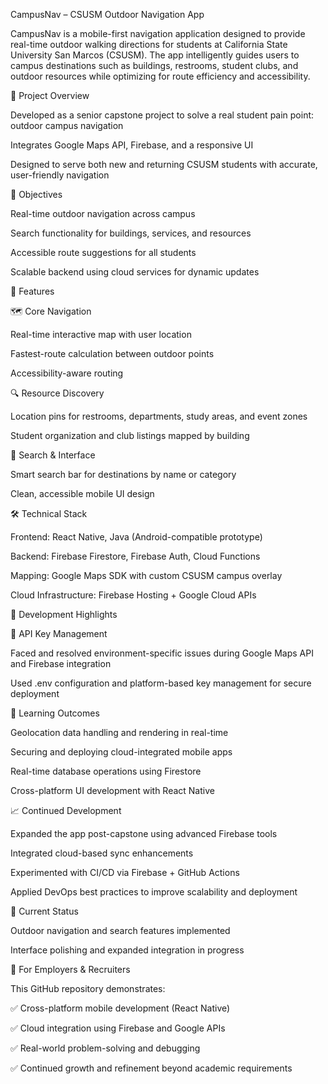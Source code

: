 CampusNav – CSUSM Outdoor Navigation App

CampusNav is a mobile-first navigation application designed to provide real-time outdoor walking directions for students at California State University San Marcos (CSUSM). The app intelligently guides users to campus destinations such as buildings, restrooms, student clubs, and outdoor resources while optimizing for route efficiency and accessibility.


📌 Project Overview

Developed as a senior capstone project to solve a real student pain point: outdoor campus navigation

Integrates Google Maps API, Firebase, and a responsive UI

Designed to serve both new and returning CSUSM students with accurate, user-friendly navigation


🎯 Objectives

Real-time outdoor navigation across campus

Search functionality for buildings, services, and resources

Accessible route suggestions for all students

Scalable backend using cloud services for dynamic updates


🚀 Features

🗺 Core Navigation

Real-time interactive map with user location

Fastest-route calculation between outdoor points

Accessibility-aware routing


🔍 Resource Discovery

Location pins for restrooms, departments, study areas, and event zones

Student organization and club listings mapped by building


📱 Search & Interface

Smart search bar for destinations by name or category

Clean, accessible mobile UI design


🛠 Technical Stack

Frontend: React Native, Java (Android-compatible prototype)

Backend: Firebase Firestore, Firebase Auth, Cloud Functions

Mapping: Google Maps SDK with custom CSUSM campus overlay

Cloud Infrastructure: Firebase Hosting + Google Cloud APIs


🧠 Development Highlights

  🔐 API Key Management
  
  Faced and resolved environment-specific issues during Google Maps API and Firebase integration
  
  Used .env configuration and platform-based key management for secure deployment
  

📘 Learning Outcomes

Geolocation data handling and rendering in real-time

Securing and deploying cloud-integrated mobile apps

Real-time database operations using Firestore

Cross-platform UI development with React Native


📈 Continued Development

Expanded the app post-capstone using advanced Firebase tools

Integrated cloud-based sync enhancements

Experimented with CI/CD via Firebase + GitHub Actions

Applied DevOps best practices to improve scalability and deployment



📌 Current Status

Outdoor navigation and search features implemented
  
Interface polishing and expanded integration in progress
  

💼 For Employers & Recruiters

This GitHub repository demonstrates:

✅ Cross-platform mobile development (React Native)

✅ Cloud integration using Firebase and Google APIs

✅ Real-world problem-solving and debugging

✅ Continued growth and refinement beyond academic requirements
